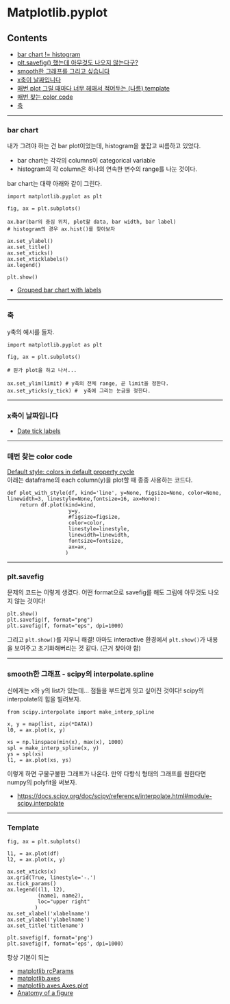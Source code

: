 # Matplotlib.pyplot

## Contents

- [bar chart != histogram](#bar-chart)
- [plt.savefig() 했는데 아무것도 나오지 않는다구?](#reset)
- [smooth한 그래프를 그리고 싶습니다](#smooth-interpolate)
- [x축이 날짜입니다](#date-tick-labels)
- [매번 plot 그릴 때마다 너무 헤매서 적어두는 (나름) template](#template)
- [매번 찾는 color code](#color-code)
- [축](#axis)



* * *
### bar chart <a id="bar-chart"></a>
내가 그려야 하는 건 bar plot이었는데, histogram을 붙잡고 씨름하고 있었다. 
- bar chart는 각각의 columns이 categorical variable
- histogram의 각 column은 하나의 연속한 변수의 range를 나눈 것이다.


bar chart는 대략 아래와 같이 그린다.
```python3
import matplotlib.pyplot as plt

fig, ax = plt.subplots()

ax.bar(bar의 중심 위치, plot할 data, bar width, bar label)
# histogram의 경우 ax.hist()를 찾아보자

ax.set_ylabel()
ax.set_title()
ax.set_xticks()
ax.set_xticklabels()
ax.legend()

plt.show()
```
- [Grouped bar chart with labels](https://matplotlib.org/3.2.1/gallery/lines_bars_and_markers/barchart.html#sphx-glr-gallery-lines-bars-and-markers-barchart-py)

* * *
### 축 <a id="axis"></a>
y축의 예시를 들자.
```python3
import matplotlib.pyplot as plt

fig, ax = plt.subplots()

# 뭔가 plot을 하고 나서...

ax.set_ylim(limit) # y축의 전체 range, 곧 limit을 정한다. 
ax.set_yticks(y_tick) #  y축에 그리는 눈금을 정한다.
```

* * *
### x축이 날짜입니다 <a id="date-tick-labels"></a>
- [Date tick labels](https://matplotlib.org/gallery/text_labels_and_annotations/date.html#date-tick-labels)


* * *
### 매번 찾는 color code <a id="color-code"></a>

[Default style: colors in default property cycle](https://matplotlib.org/3.1.3/users/dflt_style_changes.html#colors-color-cycles-and-color-maps)
<br>
아래는 dataframe의 each column(y)을 plot할 때 종종 사용하는 코드다.
```python3
def plot_with_style(df, kind='line', y=None, figsize=None, color=None, linewidth=3, linestyle=None,fontsize=16, ax=None):
    return df.plot(kind=kind, 
                    y=y,
                    #figsize=figsize,
                    color=color,
                    linestyle=linestyle,
                    linewidth=linewidth,
                    fontsize=fontsize,
                    ax=ax, 
                   )
```

* * *
### plt.savefig <a id="reset"></a>

문제의 코드는 이렇게 생겼다. 어떤 format으로 savefig를 해도 그림에 아무것도 나오지 않는 것이다!
```python3
plt.show()
plt.savefig(f, format="png")
plt.savefig(f, format="eps", dpi=1000)
```
그리고 ```plt.show()```를 지우니 해결! 아마도 interactive 환경에서 ```plt.show()```가 내용을 보여주고 초기화해버리는 것 같다. (근거 찾아야 함)


* * *
### smooth한 그래프 - scipy의 interpolate.spline <a id="smooth-interpolate"></a>

신에게는 x와 y의 list가 있는데... 점들을 부드럽게 잇고 싶어진 것이다! scipy의 interpolate의 힘을 빌려보자.
```python3
from scipy.interpolate import make_interp_spline

x, y = map(list, zip(*DATA))
l0, = ax.plot(x, y)

xs = np.linspace(min(x), max(x), 1000)
spl = make_interp_spline(x, y)
ys = spl(xs)
l1, = ax.plot(xs, ys)
```
이렇게 하면 구물구불한 그래프가 나온다. 만약 다항식 형태의 그래프를 원한다면 numpy의 polyfit을 써보자.
- https://docs.scipy.org/doc/scipy/reference/interpolate.html#module-scipy.interpolate


* * *
### Template
```python3
fig, ax = plt.subplots()

l1, = ax.plot(df)
l2, = ax.plot(x, y)

ax.set_xticks(x)
ax.grid(True, linestyle='-.')
ax.tick_params()
ax.legend((l1, l2),
          (name1, name2),
          loc="upper right"
         )
ax.set_xlabel('xlabelname')
ax.set_ylabel('ylabelname')
ax.set_title('titlename')

plt.savefig(f, format='png')
plt.savefig(f, format='eps', dpi=1000)
```
항상 기본이 되는 
- [matplotlib rcParams](https://matplotlib.org/tutorials/introductory/customizing.html#matplotlib-rcparams)
- [matplotlib.axes](https://matplotlib.org/api/axes_api.html#matplotlib.axes.Axes)
- [matplotlib.axes.Axes.plot](https://matplotlib.org/api/_as_gen/matplotlib.axes.Axes.plot.html#matplotlib-axes-axes-plot)
- [Anatomy of a figure](https://matplotlib.org/3.1.1/gallery/showcase/anatomy.html)
